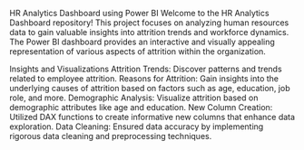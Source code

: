 HR Analytics Dashboard using Power BI
Welcome to the HR Analytics Dashboard repository! This project focuses on analyzing human resources data to gain valuable insights into attrition trends and workforce dynamics. The Power BI dashboard provides an interactive and visually appealing representation of various aspects of attrition within the organization.

Insights and Visualizations
Attrition Trends: Discover patterns and trends related to employee attrition.
Reasons for Attrition: Gain insights into the underlying causes of attrition based on factors such as age, education, job role, and more.
Demographic Analysis: Visualize attrition based on demographic attributes like age and education.
New Column Creation: Utilized DAX functions to create informative new columns that enhance data exploration.
Data Cleaning: Ensured data accuracy by implementing rigorous data cleaning and preprocessing techniques.
